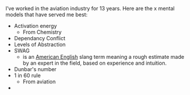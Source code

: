 I’ve worked in the aviation industry for 13 years. Here are the x mental models that have served me best:


- Activation energy 
	- From Chemistry
- Dependancy Conflict 
- Levels of Abstraction 
- SWAG
	- is an [American English](https://en.wikipedia.org/wiki/American_English "American English") slang term meaning a rough estimate made by an expert in the field, based on experience and intuition.
- Dunbar's number
- 1 in 60 rule
	- From aviation
- 
